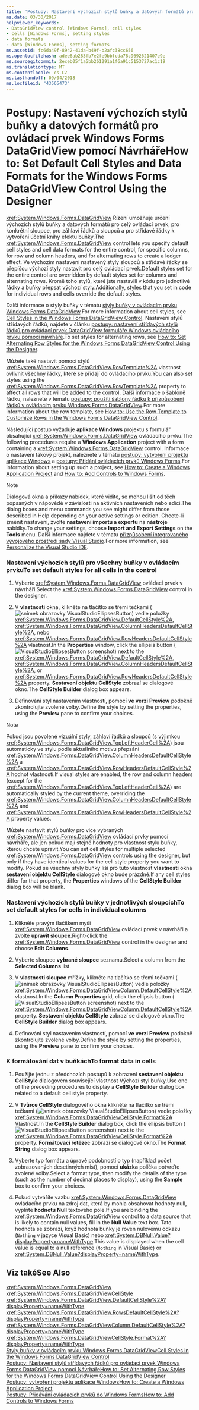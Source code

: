 ```yaml
---
title: 'Postupy: Nastavení výchozích stylů buňky a datových formátů pro ovládací prvek Windows Forms DataGridView pomocí Návrháře'
ms.date: 03/30/2017
helpviewer_keywords:
- DataGridView control [Windows Forms], cell styles
- cells [Windows Forms], setting styles
- data formats
- data [Windows Forms], setting formats
ms.assetid: fc6da49f-8942-41da-b49f-b2afc38cc656
ms.openlocfilehash: adee6ab283fb7e2fe9bbfcda78c9692621407e9e
ms.sourcegitcommit: 2eceb05f1a5bb261291a1f6a91c5153727ac1c19
ms.translationtype: MT
ms.contentlocale: cs-CZ
ms.lasthandoff: 09/04/2018
ms.locfileid: "43565473"
---
```

# <a name="how-to-set-default-cell-styles-and-data-formats-for-the-windows-forms-datagridview-control-using-the-designer"></a><span data-ttu-id="825aa-102">Postupy: Nastavení výchozích stylů buňky a datových formátů pro ovládací prvek Windows Forms DataGridView pomocí Návrháře</span><span class="sxs-lookup"><span data-stu-id="825aa-102">How to: Set Default Cell Styles and Data Formats for the Windows Forms DataGridView Control Using the Designer</span></span>
<span data-ttu-id="825aa-103"><xref:System.Windows.Forms.DataGridView> Řízení umožňuje určení výchozích stylů buňky a datových formátů pro celý ovládací prvek, pro konkrétní sloupce, pro záhlaví řádků a sloupců a pro střídavé řádky k vytvoření účetní knihy efektu buňky.</span><span class="sxs-lookup"><span data-stu-id="825aa-103">The <xref:System.Windows.Forms.DataGridView> control lets you specify default cell styles and cell data formats for the entire control, for specific columns, for row and column headers, and for alternating rows to create a ledger effect.</span></span> <span data-ttu-id="825aa-104">Ve výchozím nastavení nastavený styly sloupců a střídavé řádky se přepíšou výchozí styly nastavit pro celý ovládací prvek.</span><span class="sxs-lookup"><span data-stu-id="825aa-104">Default styles set for the entire control are overridden by default styles set for columns and alternating rows.</span></span> <span data-ttu-id="825aa-105">Kromě toho stylů, které jste nastavili v kódu pro jednotlivé řádky a buňky přepsat výchozí styly.</span><span class="sxs-lookup"><span data-stu-id="825aa-105">Additionally, styles that you set in code for individual rows and cells override the default styles.</span></span>  
  
 <span data-ttu-id="825aa-106">Další informace o styly buňky v tématu [styly buňky v ovládacím prvku Windows Forms DataGridView](../../../../docs/framework/winforms/controls/cell-styles-in-the-windows-forms-datagridview-control.md).</span><span class="sxs-lookup"><span data-stu-id="825aa-106">For more information about cell styles, see [Cell Styles in the Windows Forms DataGridView Control](../../../../docs/framework/winforms/controls/cell-styles-in-the-windows-forms-datagridview-control.md).</span></span> <span data-ttu-id="825aa-107">Nastavení stylů střídavých řádků, najdete v článku [postupy: nastavení střídavých stylů řádků pro ovládací prvek DataGridView formuláře Windows ovládacího prvku pomocí návrháře](../../../../docs/framework/winforms/controls/set-alternating-row-styles-for-the-datagrid-using-the-designer.md).</span><span class="sxs-lookup"><span data-stu-id="825aa-107">To set styles for alternating rows, see [How to: Set Alternating Row Styles for the Windows Forms DataGridView Control Using the Designer](../../../../docs/framework/winforms/controls/set-alternating-row-styles-for-the-datagrid-using-the-designer.md).</span></span>  
  
 <span data-ttu-id="825aa-108">Můžete také nastavit pomocí stylů <xref:System.Windows.Forms.DataGridView.RowTemplate%2A> vlastnost ovlivnit všechny řádky, které se přidají do ovládacího prvku.</span><span class="sxs-lookup"><span data-stu-id="825aa-108">You can also set styles using the <xref:System.Windows.Forms.DataGridView.RowTemplate%2A> property to affect all rows that will be added to the control.</span></span> <span data-ttu-id="825aa-109">Další informace o šabloně řádku, naleznete v tématu [postupy: použití šablony řádku k přizpůsobení řádků v ovládacím prvku Windows Forms DataGridView](../../../../docs/framework/winforms/controls/use-the-row-template-to-customize-rows-in-the-datagrid.md).</span><span class="sxs-lookup"><span data-stu-id="825aa-109">For more information about the row template, see [How to: Use the Row Template to Customize Rows in the Windows Forms DataGridView Control](../../../../docs/framework/winforms/controls/use-the-row-template-to-customize-rows-in-the-datagrid.md).</span></span>  
  
 <span data-ttu-id="825aa-110">Následující postup vyžaduje **aplikace Windows** projektu s formulář obsahující <xref:System.Windows.Forms.DataGridView> ovládacího prvku.</span><span class="sxs-lookup"><span data-stu-id="825aa-110">The following procedures require a **Windows Application** project with a form containing a <xref:System.Windows.Forms.DataGridView> control.</span></span> <span data-ttu-id="825aa-111">Informace o nastavení takový projekt, naleznete v tématu [postupy: vytvoření projektu aplikace Windows](https://msdn.microsoft.com/library/b2f93fed-c635-4705-8d0e-cf079a264efa) a [postupy: Přidání ovládacích prvků Windows Forms](../../../../docs/framework/winforms/controls/how-to-add-controls-to-windows-forms.md).</span><span class="sxs-lookup"><span data-stu-id="825aa-111">For information about setting up such a project, see [How to: Create a Windows Application Project](https://msdn.microsoft.com/library/b2f93fed-c635-4705-8d0e-cf079a264efa) and [How to: Add Controls to Windows Forms](../../../../docs/framework/winforms/controls/how-to-add-controls-to-windows-forms.md).</span></span>  
  
> [!NOTE]
>  <span data-ttu-id="825aa-112">Dialogová okna a příkazy nabídek, které vidíte, se mohou lišit od těch popsaných v nápovědě v závislosti na aktivních nastaveních nebo edici.</span><span class="sxs-lookup"><span data-stu-id="825aa-112">The dialog boxes and menu commands you see might differ from those described in Help depending on your active settings or edition.</span></span> <span data-ttu-id="825aa-113">Chcete-li změnit nastavení, zvolte **nastavení importu a exportu** na **nástroje** nabídky.</span><span class="sxs-lookup"><span data-stu-id="825aa-113">To change your settings, choose **Import and Export Settings** on the **Tools** menu.</span></span> <span data-ttu-id="825aa-114">Další informace najdete v tématu [přizpůsobení integrovaného vývojového prostředí sady Visual Studio](/visualstudio/ide/personalizing-the-visual-studio-ide).</span><span class="sxs-lookup"><span data-stu-id="825aa-114">For more information, see [Personalize the Visual Studio IDE](/visualstudio/ide/personalizing-the-visual-studio-ide).</span></span>  
  
### <a name="to-set-default-styles-for-all-cells-in-the-control"></a><span data-ttu-id="825aa-115">Nastavení výchozích stylů pro všechny buňky v ovládacím prvku</span><span class="sxs-lookup"><span data-stu-id="825aa-115">To set default styles for all cells in the control</span></span>  
  
1.  <span data-ttu-id="825aa-116">Vyberte <xref:System.Windows.Forms.DataGridView> ovládací prvek v návrháři.</span><span class="sxs-lookup"><span data-stu-id="825aa-116">Select the <xref:System.Windows.Forms.DataGridView> control in the designer.</span></span>  
  
2.  <span data-ttu-id="825aa-117">V **vlastnosti** okna, klikněte na tlačítko se třemi tečkami (![snímek obrazovky VisualStudioEllipsesButton](../../../../docs/framework/winforms/media/vbellipsesbutton.png "vbEllipsesButton")) vedle položky <xref:System.Windows.Forms.DataGridView.DefaultCellStyle%2A>, <xref:System.Windows.Forms.DataGridView.ColumnHeadersDefaultCellStyle%2A>, nebo <xref:System.Windows.Forms.DataGridView.RowHeadersDefaultCellStyle%2A> vlastnost.</span><span class="sxs-lookup"><span data-stu-id="825aa-117">In the **Properties** window, click the ellipsis button (![VisualStudioEllipsesButton screenshot](../../../../docs/framework/winforms/media/vbellipsesbutton.png "vbEllipsesButton")) next to the <xref:System.Windows.Forms.DataGridView.DefaultCellStyle%2A>, <xref:System.Windows.Forms.DataGridView.ColumnHeadersDefaultCellStyle%2A>, or <xref:System.Windows.Forms.DataGridView.RowHeadersDefaultCellStyle%2A> property.</span></span> <span data-ttu-id="825aa-118">**Sestavení objektu CellStyle** zobrazí se dialogové okno.</span><span class="sxs-lookup"><span data-stu-id="825aa-118">The **CellStyle Builder** dialog box appears.</span></span>  
  
3.  <span data-ttu-id="825aa-119">Definování styl nastavením vlastností, pomocí **ve verzi Preview** podokně zkontrolujte zvolené volby.</span><span class="sxs-lookup"><span data-stu-id="825aa-119">Define the style by setting the properties, using the **Preview** pane to confirm your choices.</span></span>  
  
> [!NOTE]
>  <span data-ttu-id="825aa-120">Pokud jsou povolené vizuální styly, záhlaví řádků a sloupců (s výjimkou <xref:System.Windows.Forms.DataGridView.TopLeftHeaderCell%2A>) jsou automaticky ve stylu podle aktuálního motivu přepsání <xref:System.Windows.Forms.DataGridView.ColumnHeadersDefaultCellStyle%2A> a <xref:System.Windows.Forms.DataGridView.RowHeadersDefaultCellStyle%2A> hodnot vlastností.</span><span class="sxs-lookup"><span data-stu-id="825aa-120">If visual styles are enabled, the row and column headers (except for the <xref:System.Windows.Forms.DataGridView.TopLeftHeaderCell%2A>) are automatically styled by the current theme, overriding the <xref:System.Windows.Forms.DataGridView.ColumnHeadersDefaultCellStyle%2A> and <xref:System.Windows.Forms.DataGridView.RowHeadersDefaultCellStyle%2A> property values.</span></span>  
>   
>  <span data-ttu-id="825aa-121">Můžete nastavit stylů buňky pro více vybraných <xref:System.Windows.Forms.DataGridView> ovládací prvky pomocí návrháře, ale jen pokud mají stejné hodnoty pro vlastnost stylu buňky, kterou chcete upravit.</span><span class="sxs-lookup"><span data-stu-id="825aa-121">You can set cell styles for multiple selected <xref:System.Windows.Forms.DataGridView> controls using the designer, but only if they have identical values for the cell style property you want to modify.</span></span> <span data-ttu-id="825aa-122">Pokud se všechny styly buňky liší pro tuto vlastnost **vlastnosti** okna **sestavení objektu CellStyle** dialogové okno bude prázdné.</span><span class="sxs-lookup"><span data-stu-id="825aa-122">If any cell styles differ for that property, the **Properties** windows of the **CellStyle Builder** dialog box will be blank.</span></span>  
  
### <a name="to-set-default-styles-for-cells-in-individual-columns"></a><span data-ttu-id="825aa-123">Nastavení výchozích stylů buňky v jednotlivých sloupcích</span><span class="sxs-lookup"><span data-stu-id="825aa-123">To set default styles for cells in individual columns</span></span>  
  
1.  <span data-ttu-id="825aa-124">Klikněte pravým tlačítkem myši <xref:System.Windows.Forms.DataGridView> ovládací prvek v návrháři a zvolte **upravit sloupce**.</span><span class="sxs-lookup"><span data-stu-id="825aa-124">Right-click the <xref:System.Windows.Forms.DataGridView> control in the designer and choose **Edit Columns**.</span></span>  
  
2.  <span data-ttu-id="825aa-125">Vyberte sloupec **vybrané sloupce** seznamu.</span><span class="sxs-lookup"><span data-stu-id="825aa-125">Select a column from the **Selected Columns** list.</span></span>  
  
3.  <span data-ttu-id="825aa-126">V **vlastnosti sloupce** mřížky, klikněte na tlačítko se třemi tečkami (![snímek obrazovky VisualStudioEllipsesButton](../../../../docs/framework/winforms/media/vbellipsesbutton.png "vbEllipsesButton")) vedle položky <xref:System.Windows.Forms.DataGridViewColumn.DefaultCellStyle%2A> vlastnost.</span><span class="sxs-lookup"><span data-stu-id="825aa-126">In the **Column Properties** grid, click the ellipsis button (![VisualStudioEllipsesButton screenshot](../../../../docs/framework/winforms/media/vbellipsesbutton.png "vbEllipsesButton")) next to the <xref:System.Windows.Forms.DataGridViewColumn.DefaultCellStyle%2A> property.</span></span> <span data-ttu-id="825aa-127">**Sestavení objektu CellStyle** zobrazí se dialogové okno.</span><span class="sxs-lookup"><span data-stu-id="825aa-127">The **CellStyle Builder** dialog box appears.</span></span>  
  
4.  <span data-ttu-id="825aa-128">Definování styl nastavením vlastností, pomocí **ve verzi Preview** podokně zkontrolujte zvolené volby.</span><span class="sxs-lookup"><span data-stu-id="825aa-128">Define the style by setting the properties, using the **Preview** pane to confirm your choices.</span></span>  
  
### <a name="to-format-data-in-cells"></a><span data-ttu-id="825aa-129">K formátování dat v buňkách</span><span class="sxs-lookup"><span data-stu-id="825aa-129">To format data in cells</span></span>  
  
1.  <span data-ttu-id="825aa-130">Použijte jednu z předchozích postupů k zobrazení **sestavení objektu CellStyle** dialogovém související vlastnost Výchozí styl buňky.</span><span class="sxs-lookup"><span data-stu-id="825aa-130">Use one of the preceding procedures to display a **CellStyle Builder** dialog box related to a default cell style property.</span></span>  
  
2.  <span data-ttu-id="825aa-131">V **Tvůrce CellStyle** dialogového okna klikněte na tlačítko se třemi tečkami (![snímek obrazovky VisualStudioEllipsesButton](../../../../docs/framework/winforms/media/vbellipsesbutton.png "vbEllipsesButton")) vedle položky <xref:System.Windows.Forms.DataGridViewCellStyle.Format%2A> Vlastnost.</span><span class="sxs-lookup"><span data-stu-id="825aa-131">In the **CellStyle Builder** dialog box, click the ellipsis button (![VisualStudioEllipsesButton screenshot](../../../../docs/framework/winforms/media/vbellipsesbutton.png "vbEllipsesButton")) next to the <xref:System.Windows.Forms.DataGridViewCellStyle.Format%2A> property.</span></span> <span data-ttu-id="825aa-132">**Formátovací řetězec** zobrazí se dialogové okno.</span><span class="sxs-lookup"><span data-stu-id="825aa-132">The **Format String** dialog box appears.</span></span>  
  
3.  <span data-ttu-id="825aa-133">Vyberte typ formátu a úpravě podobností o typ (například počet zobrazovaných desetinných míst), pomocí **ukázka** políčka potvrďte zvolené volby.</span><span class="sxs-lookup"><span data-stu-id="825aa-133">Select a format type, then modify the details of the type (such as the number of decimal places to display), using the **Sample** box to confirm your choices.</span></span>  
  
4.  <span data-ttu-id="825aa-134">Pokud vytváříte vazbu <xref:System.Windows.Forms.DataGridView> ovládacího prvku na zdroj dat, která by mohla obsahovat hodnoty null, vyplňte **hodnotu Null** textového pole.</span><span class="sxs-lookup"><span data-stu-id="825aa-134">If you are binding the <xref:System.Windows.Forms.DataGridView> control to a data source that is likely to contain null values, fill in the **Null Value** text box.</span></span> <span data-ttu-id="825aa-135">Tato hodnota se zobrazí, když hodnota buňky je roven nulovému odkazu (`Nothing` v jazyce Visual Basic) nebo <xref:System.DBNull.Value?displayProperty=nameWithType>.</span><span class="sxs-lookup"><span data-stu-id="825aa-135">This value is displayed when the cell value is equal to a null reference (`Nothing` in Visual Basic) or <xref:System.DBNull.Value?displayProperty=nameWithType>.</span></span>  
  
## <a name="see-also"></a><span data-ttu-id="825aa-136">Viz také</span><span class="sxs-lookup"><span data-stu-id="825aa-136">See Also</span></span>  
 <xref:System.Windows.Forms.DataGridView>  
 <xref:System.Windows.Forms.DataGridViewCellStyle>  
 <xref:System.Windows.Forms.DataGridView.DefaultCellStyle%2A?displayProperty=nameWithType>  
 <xref:System.Windows.Forms.DataGridView.RowsDefaultCellStyle%2A?displayProperty=nameWithType>  
 <xref:System.Windows.Forms.DataGridViewColumn.DefaultCellStyle%2A?displayProperty=nameWithType>  
 <xref:System.Windows.Forms.DataGridViewCellStyle.Format%2A?displayProperty=nameWithType>  
 [<span data-ttu-id="825aa-137">Styly buňky v ovládacím prvku Windows Forms DataGridView</span><span class="sxs-lookup"><span data-stu-id="825aa-137">Cell Styles in the Windows Forms DataGridView Control</span></span>](../../../../docs/framework/winforms/controls/cell-styles-in-the-windows-forms-datagridview-control.md)  
 [<span data-ttu-id="825aa-138">Postupy: Nastavení stylů střídavých řádků pro ovládací prvek Windows Forms DataGridView pomocí Návrháře</span><span class="sxs-lookup"><span data-stu-id="825aa-138">How to: Set Alternating Row Styles for the Windows Forms DataGridView Control Using the Designer</span></span>](../../../../docs/framework/winforms/controls/set-alternating-row-styles-for-the-datagrid-using-the-designer.md)  
 [<span data-ttu-id="825aa-139">Postupy: vytvoření projektu aplikace Windows</span><span class="sxs-lookup"><span data-stu-id="825aa-139">How to: Create a Windows Application Project</span></span>](https://msdn.microsoft.com/library/b2f93fed-c635-4705-8d0e-cf079a264efa)  
 [<span data-ttu-id="825aa-140">Postupy: Přidávání ovládacích prvků do Windows Forms</span><span class="sxs-lookup"><span data-stu-id="825aa-140">How to: Add Controls to Windows Forms</span></span>](../../../../docs/framework/winforms/controls/how-to-add-controls-to-windows-forms.md)
